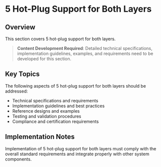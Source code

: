 # 5 Hot-Plug Support for Both Layers

## Overview

This section covers 5 hot-plug support for both layers.

> **Content Development Required**: Detailed technical specifications, implementation guidelines, examples, and requirements need to be developed for this section.

## Key Topics

The following aspects of 5 hot-plug support for both layers should be addressed:

- Technical specifications and requirements
- Implementation guidelines and best practices
- Reference designs and examples
- Testing and validation procedures
- Compliance and certification requirements

## Implementation Notes

Implementation of 5 hot-plug support for both layers must comply with the overall standard requirements and integrate properly with other system components.

